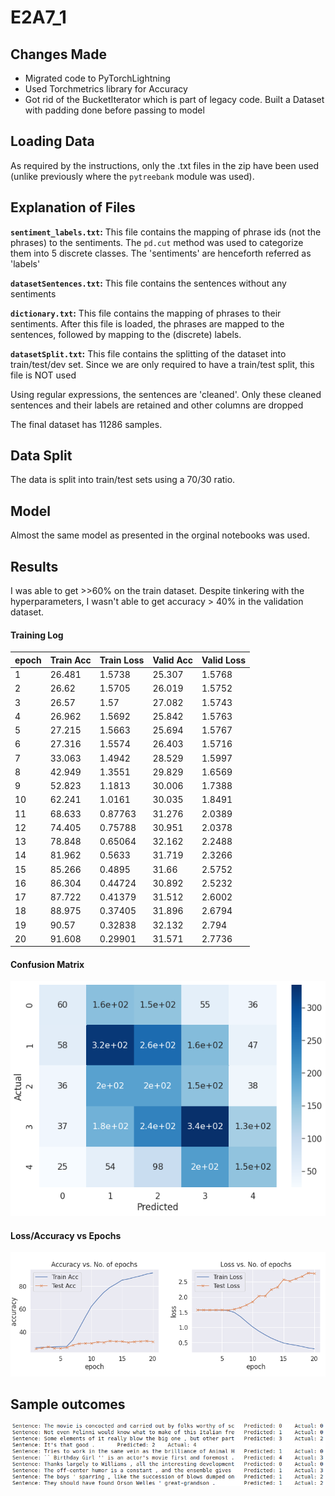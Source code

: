 # E2A7_1

## Changes Made  
- Migrated code to PyTorchLightning
- Used Torchmetrics library for Accuracy
- Got rid of the BucketIterator which is part of legacy code. Built a Dataset with padding done before passing to model

## Loading Data

As required by the instructions, only the .txt files in the zip have been used (unlike previously where the `pytreebank` module was used).

## Explanation of Files

**`sentiment_labels.txt`:** This file contains the mapping of phrase ids (not the phrases) to the sentiments. The `pd.cut` method was used to categorize them into 5 discrete classes. The 'sentiments' are henceforth referred as 'labels'

**`datasetSentences.txt`:** This file contains the sentences without any sentiments

**`dictionary.txt`:** This file contains the mapping of phrases to their sentiments. After this file is loaded, the phrases are mapped to the sentences, followed by mapping to the (discrete) labels.

**`datasetSplit.txt`:** This file contains the splitting of the dataset into train/test/dev set. Since we are only required to have a train/test split, this file is NOT used

Using regular expressions, the sentences are 'cleaned'. Only these cleaned sentences and their labels are retained and other columns are dropped

The final dataset has 11286 samples.

## Data Split
The data is split into train/test  sets using a 70/30 ratio.

## Model
Almost the same model as presented in the orginal notebooks was used. 



## Results

I was able to get >>60% on the train dataset. Despite tinkering with the hyperparameters, I wasn't able to get accuracy > 40% in the validation dataset.

#### Training Log
|    epoch    |   Train Acc |  Train Loss |   Valid Acc |  Valid Loss |
| ----------- | ----------- | ----------- | ----------- | ----------- | 
|           1 |      26.481 |      1.5738 |      25.307 |      1.5768 |
|           2 |       26.62 |      1.5705 |      26.019 |      1.5752 |
|           3 |       26.57 |        1.57 |      27.082 |      1.5743 |
|           4 |      26.962 |      1.5692 |      25.842 |      1.5763 |
|           5 |      27.215 |      1.5663 |      25.694 |      1.5767 |
|           6 |      27.316 |      1.5574 |      26.403 |      1.5716 |
|           7 |      33.063 |      1.4942 |      28.529 |      1.5997 |
|           8 |      42.949 |      1.3551 |      29.829 |      1.6569 |
|           9 |      52.823 |      1.1813 |      30.006 |      1.7388 |
|          10 |      62.241 |      1.0161 |      30.035 |      1.8491 |
|          11 |      68.633 |     0.87763 |      31.276 |      2.0389 |
|          12 |      74.405 |     0.75788 |      30.951 |      2.0378 |
|          13 |      78.848 |     0.65064 |      32.162 |      2.2488 |
|          14 |      81.962 |      0.5633 |      31.719 |      2.3266 |
|          15 |      85.266 |      0.4895 |       31.66 |      2.5752 |
|          16 |      86.304 |     0.44724 |      30.892 |      2.5232 |
|          17 |      87.722 |     0.41379 |      31.512 |      2.6002 |
|          18 |      88.975 |     0.37405 |      31.896 |      2.6794 |
|          19 |       90.57 |     0.32838 |      32.132 |       2.794 |
|          20 |      91.608 |     0.29901 |      31.571 |      2.7736 |

#### Confusion Matrix
![Confusion Matrix](cm.png)

#### Loss/Accuracy vs Epochs
![Alt text](logs.png)


## Sample outcomes


![samples](samples.png)

